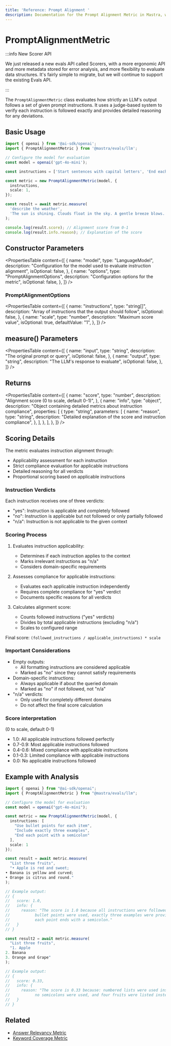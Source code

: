 ```yaml
---
title: 'Reference: Prompt Alignment '
description: Documentation for the Prompt Alignment Metric in Mastra, which evaluates how well LLM outputs adhere to given prompt instructions.
---
```


# PromptAlignmentMetric

:::info New Scorer API

We just released a new evals API called Scorers, with a more ergonomic API and more metadata stored for error analysis, and more flexibility to evaluate data structures. It's fairly simple to migrate, but we will continue to support the existing Evals API.

:::

The `PromptAlignmentMetric` class evaluates how strictly an LLM's output follows a set of given prompt instructions. It uses a judge-based system to verify each instruction is followed exactly and provides detailed reasoning for any deviations.

## Basic Usage

```typescript
import { openai } from '@ai-sdk/openai';
import { PromptAlignmentMetric } from '@mastra/evals/llm';

// Configure the model for evaluation
const model = openai('gpt-4o-mini');

const instructions = ['Start sentences with capital letters', 'End each sentence with a period', 'Use present tense'];

const metric = new PromptAlignmentMetric(model, {
  instructions,
  scale: 1,
});

const result = await metric.measure(
  'describe the weather',
  'The sun is shining. Clouds float in the sky. A gentle breeze blows.',
);

console.log(result.score); // Alignment score from 0-1
console.log(result.info.reason); // Explanation of the score
```

## Constructor Parameters

<PropertiesTable
content={[
{
name: "model",
type: "LanguageModel",
description:
"Configuration for the model used to evaluate instruction alignment",
isOptional: false,
},
{
name: "options",
type: "PromptAlignmentOptions",
description: "Configuration options for the metric",
isOptional: false,
},
]}
/>

### PromptAlignmentOptions

<PropertiesTable
content={[
{
name: "instructions",
type: "string[]",
description: "Array of instructions that the output should follow",
isOptional: false,
},
{
name: "scale",
type: "number",
description: "Maximum score value",
isOptional: true,
defaultValue: "1",
},
]}
/>

## measure() Parameters

<PropertiesTable
content={[
{
name: "input",
type: "string",
description: "The original prompt or query",
isOptional: false,
},
{
name: "output",
type: "string",
description: "The LLM's response to evaluate",
isOptional: false,
},
]}
/>

## Returns

<PropertiesTable
content={[
{
name: "score",
type: "number",
description: "Alignment score (0 to scale, default 0-1)",
},
{
name: "info",
type: "object",
description:
"Object containing detailed metrics about instruction compliance",
properties: [
{
type: "string",
parameters: [
{
name: "reason",
type: "string",
description:
"Detailed explanation of the score and instruction compliance",
},
],
},
],
},
]}
/>

## Scoring Details

The metric evaluates instruction alignment through:

- Applicability assessment for each instruction
- Strict compliance evaluation for applicable instructions
- Detailed reasoning for all verdicts
- Proportional scoring based on applicable instructions

### Instruction Verdicts

Each instruction receives one of three verdicts:

- "yes": Instruction is applicable and completely followed
- "no": Instruction is applicable but not followed or only partially followed
- "n/a": Instruction is not applicable to the given context

### Scoring Process

1. Evaluates instruction applicability:
   - Determines if each instruction applies to the context
   - Marks irrelevant instructions as "n/a"
   - Considers domain-specific requirements

2. Assesses compliance for applicable instructions:
   - Evaluates each applicable instruction independently
   - Requires complete compliance for "yes" verdict
   - Documents specific reasons for all verdicts

3. Calculates alignment score:
   - Counts followed instructions ("yes" verdicts)
   - Divides by total applicable instructions (excluding "n/a")
   - Scales to configured range

Final score: `(followed_instructions / applicable_instructions) * scale`

### Important Considerations

- Empty outputs:
  - All formatting instructions are considered applicable
  - Marked as "no" since they cannot satisfy requirements
- Domain-specific instructions:
  - Always applicable if about the queried domain
  - Marked as "no" if not followed, not "n/a"
- "n/a" verdicts:
  - Only used for completely different domains
  - Do not affect the final score calculation

### Score interpretation

(0 to scale, default 0-1)

- 1.0: All applicable instructions followed perfectly
- 0.7-0.9: Most applicable instructions followed
- 0.4-0.6: Mixed compliance with applicable instructions
- 0.1-0.3: Limited compliance with applicable instructions
- 0.0: No applicable instructions followed

## Example with Analysis

```typescript
import { openai } from "@ai-sdk/openai";
import { PromptAlignmentMetric } from "@mastra/evals/llm";

// Configure the model for evaluation
const model = openai("gpt-4o-mini");

const metric = new PromptAlignmentMetric(model, {
  instructions: [
    "Use bullet points for each item",
    "Include exactly three examples",
    "End each point with a semicolon"
  ],
  scale: 1
});

const result = await metric.measure(
  "List three fruits",
  "• Apple is red and sweet;
• Banana is yellow and curved;
• Orange is citrus and round."
);

// Example output:
// {
//   score: 1.0,
//   info: {
//     reason: "The score is 1.0 because all instructions were followed exactly:
//           bullet points were used, exactly three examples were provided, and
//           each point ends with a semicolon."
//   }
// }

const result2 = await metric.measure(
  "List three fruits",
  "1. Apple
2. Banana
3. Orange and Grape"
);

// Example output:
// {
//   score: 0.33,
//   info: {
//     reason: "The score is 0.33 because: numbered lists were used instead of bullet points,
//           no semicolons were used, and four fruits were listed instead of exactly three."
//   }
// }
```

## Related

- [Answer Relevancy Metric](./answer-relevancy)
- [Keyword Coverage Metric](./keyword-coverage)
